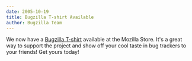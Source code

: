```yaml
---
date: 2005-10-19
title: Bugzilla T-shirt Available
author: Bugzilla Team
---
```


We now have a [Bugzilla T-shirt](http://store.mozilla.org/product.asp?code=MZ13022&catid=2) available at the Mozilla Store. It's a great way to support the project and show off your cool taste in bug trackers to your friends! Get yours today!

